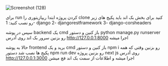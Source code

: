 ![Screenshot (128)](https://github.com/user-attachments/assets/a4b2b0ee-f3bc-43cf-8e9e-2e10efa172fc)

برای run کردن پروژه ابتدا ریپازیتوری را clone کنید
برای بخش بک اند باید پکیج های زیر رو نصب کنید:
  1- django
  2- djangorestframework
  3- django-corsheaders

سپس در پوشه backend یک cmd باز کنین و دستور python manage.py runserver رو بزنین
سرور بک اند روی آدرس http://127.0.0.1:8000 اجرا میشه

حالا به پوشه frontend برید و یک cmd باز کنین و دستور npm i رو بزنین
وقتی که همه پکیج ها نصب شد دستور npm run dev رو بزنین
پروژه next js روی آدرس http://127.0.0.1:3000 اجرا میشه و اطلاعات از سمت بک اند فچ میشن
